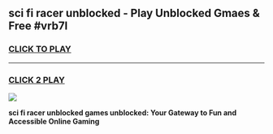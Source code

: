 
## sci fi racer unblocked - Play Unblocked Gmaes & Free #vrb7l
<h3>
<a href="https://news.freeplayer.one?title=sci_fi_racer_unblocked&ref=26F">CLICK TO PLAY</a></h3>
<hr>

<h3>
<a href="https://news.freeplayer.one?title=sci_fi_racer_unblocked&ref=26F">CLICK 2 PLAY</a>
  
</h3>

<a href="https://news.freeplayer.one?title=sci_fi_racer_unblocked&ref=26F/"><img src="https://clearcache.store/games.png"></a>


**sci fi racer unblocked games unblocked: Your Gateway to Fun and Accessible Online Gaming**
